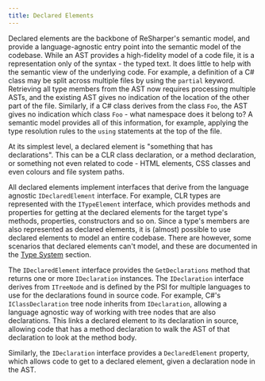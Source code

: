 ```yaml
---
title: Declared Elements
---
```


Declared elements are the backbone of ReSharper's semantic model, and provide a language-agnostic entry point into the semantic model of the codebase. While an AST provides a high-fidelity model of a code file, it is a representation only of the syntax - the typed text. It does little to help with the semantic view of the underlying code. For example, a definition of a C# class may be split across multiple files by using the `partial` keyword. Retrieving all type members from the AST now requires processing multiple ASTs, and the existing AST gives no indication of the location of the other part of the file. Similarly, if a C# class derives from the class `Foo`, the AST gives no indication which class `Foo` - what namespace does it belong to? A semantic model provides all of this information, for example, applying the type resolution rules to the `using` statements at the top of the file.

At its simplest level, a declared element is "something that has declarations". This can be a CLR class declaration, or a method declaration, or something not even related to code - HTML elements, CSS classes and even colours and file system paths.

All declared elements implement interfaces that derive from the language agnostic `IDeclaredElement` interface. For example, CLR types are represented with the `ITypeElement` interface, which provides methods and properties for getting at the declared elements for the target type's methods, properties, constructors and so on. Since a type's members are also represented as declared elements, it is (almost) possible to use declared elements to model an entire codebase. There are however, some scenarios that declared elements can't model, and these are documented in the [Type System](TypeSystem.md) section.

The `IDeclaredElement` interface provides the `GetDeclarations` method that returns one or more `IDeclaration` instances. The `IDeclaration` interface derives from `ITreeNode` and is defined by the PSI for multiple languages to use for the declarations found in source code. For example, C#'s `IClassDeclaration` tree node inherits from `IDeclaration`, allowing a language agnostic way of working with tree nodes that are also declarations. This links a declared element to its declaration in source, allowing code that has a method declaration to walk the AST of that declaration to look at the method body.

Similarly, the `IDeclaration` interface provides a `DeclaredElement` property, which allows code to get to a declared element, given a declaration node in the AST.

